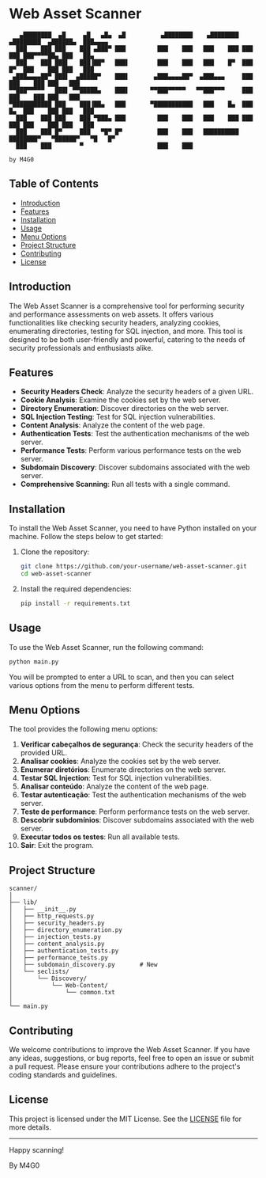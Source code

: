 

# Web Asset Scanner

```
   ▄████████  ▄█     ▄█   ▄█▄  ▄█          ▄████████    ▄████████  ▄████████  ▄██████▄  ███▄▄▄▄   
  ███    ███ ███    ███ ▄███▀ ███         ███    ███   ███    ███ ███    ███ ███▀▀▀▀██▄ ███   ██▄
  ███    ███ ███▌   ███▐██▀   ███▌        ███    ███   ███    █▀  ███    █▀  ███    ███ ███   ███ 
 ▄███▄▄▄▄██▀ ███▌  ▄█████▀    ███▌       ▄███▄▄▄▄██▀  ▄███▄▄▄     ███        ███    ███ ███   ███ 
▀▀███▀▀▀▀▀   ███▌ ▀▀█████▄    ███▌      ▀▀███▀▀▀▀▀   ▀▀███▀▀▀     ███        ███    ███ ███   ███ 
▀███████████ ███    ███▐██▄   ███       ▀███████████   ███    █▄  ███    █▄  ███    ███ ███   ███ 
  ███    ███ ███    ███ ▀███▄ ███         ███    ███   ███    ███ ███    ███ ███    ███ ███   ███ 
  ███    ███ █▀     ███   ▀█▀ █▀          ███    ███   ██████████ ████████▀   ▀██████▀   ▀█   █▀  
  ███    ███        ▀                     ███    ███                                              
                                                                                         by M4G0
```

## Table of Contents

- [Introduction](#introduction)
- [Features](#features)
- [Installation](#installation)
- [Usage](#usage)
- [Menu Options](#menu-options)
- [Project Structure](#project-structure)
- [Contributing](#contributing)
- [License](#license)

## Introduction

The Web Asset Scanner is a comprehensive tool for performing security and performance assessments on web assets. It offers various functionalities like checking security headers, analyzing cookies, enumerating directories, testing for SQL injection, and more. This tool is designed to be both user-friendly and powerful, catering to the needs of security professionals and enthusiasts alike.

## Features

- **Security Headers Check**: Analyze the security headers of a given URL.
- **Cookie Analysis**: Examine the cookies set by the web server.
- **Directory Enumeration**: Discover directories on the web server.
- **SQL Injection Testing**: Test for SQL injection vulnerabilities.
- **Content Analysis**: Analyze the content of the web page.
- **Authentication Tests**: Test the authentication mechanisms of the web server.
- **Performance Tests**: Perform various performance tests on the web server.
- **Subdomain Discovery**: Discover subdomains associated with the web server.
- **Comprehensive Scanning**: Run all tests with a single command.

## Installation

To install the Web Asset Scanner, you need to have Python installed on your machine. Follow the steps below to get started:

1. Clone the repository:
    ```sh
    git clone https://github.com/your-username/web-asset-scanner.git
    cd web-asset-scanner
    ```

2. Install the required dependencies:
    ```sh
    pip install -r requirements.txt
    ```

## Usage

To use the Web Asset Scanner, run the following command:
```sh
python main.py
```
You will be prompted to enter a URL to scan, and then you can select various options from the menu to perform different tests.

## Menu Options

The tool provides the following menu options:

1. **Verificar cabeçalhos de segurança**: Check the security headers of the provided URL.
2. **Analisar cookies**: Analyze the cookies set by the web server.
3. **Enumerar diretórios**: Enumerate directories on the web server.
4. **Testar SQL Injection**: Test for SQL injection vulnerabilities.
5. **Analisar conteúdo**: Analyze the content of the web page.
6. **Testar autenticação**: Test the authentication mechanisms of the web server.
7. **Teste de performance**: Perform performance tests on the web server.
8. **Descobrir subdomínios**: Discover subdomains associated with the web server.
9. **Executar todos os testes**: Run all available tests.
10. **Sair**: Exit the program.

## Project Structure

```
scanner/
│
├── lib/
│   ├── __init__.py
│   ├── http_requests.py
│   ├── security_headers.py
│   ├── directory_enumeration.py
│   ├── injection_tests.py
│   ├── content_analysis.py
│   ├── authentication_tests.py
│   ├── performance_tests.py
│   ├── subdomain_discovery.py       # New
│   └── seclists/
│       └── Discovery/
│           └── Web-Content/
│               └── common.txt
│
└── main.py
```

## Contributing

We welcome contributions to improve the Web Asset Scanner. If you have any ideas, suggestions, or bug reports, feel free to open an issue or submit a pull request. Please ensure your contributions adhere to the project's coding standards and guidelines.

## License

This project is licensed under the MIT License. See the [LICENSE](LICENSE) file for more details.

---

Happy scanning!

By M4G0
